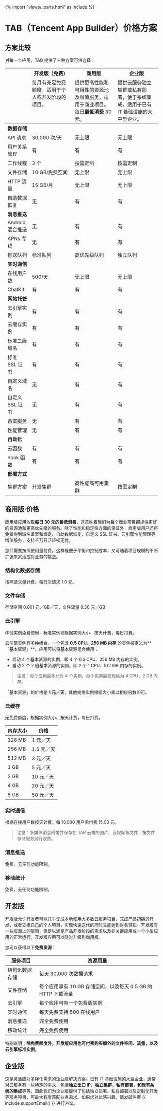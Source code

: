 {% import "views/_parts.html" as include %}
# TAB（Tencent App Builder）价格方案

## 方案比较 

对每一个应用，TAB 提供了三种方案可供选择：

<table>
<thead>
<tr>
<th rowspan="2" style="background-color: transparent;"></th>
<th>开发版（免费）</th>
<th>商用版</th>
<th>企业版</th>
</tr>
<tr>
  <td width="28%" style="word-break: break-word; vertical-align: text-top;">每月有充足免费额度，适用于个人或开发阶段的项目。</td>
  <td width="28%" style="word-break: break-word; vertical-align: text-top;">提供更高性能和可用性的资源池及增值服务，适用于商业项目。每日<strong>最低消费</strong> 30 元。</td>
  <td width="28%" style="word-break: break-word; vertical-align: text-top;">提供云服务独立集群或私有部署，便于系统集成，适用于已有 IT 基础设施的大中型企业。</td>
</tr>
</thead>
<tbody>
<td colspan="4"><strong>数据存储</strong></td>
</tr>
<tr>
<td>API 请求</td>
<td>30,000 次/天</td>
<td>无上限</td>
<td>无上限</td>
</tr>
<tr>
<td>用户关系管理</td>
<td>有</td>
<td>有</td>
<td>有</td>
</tr>
<tr>
<td>工作线程</td>
<td>3 个</td>
<td>按需定制</td>
<td>按需定制</td>
</tr>
<tr>
<td>文件存储</td>
<td>10 GB/免费空间</td>
<td>无上限</td>
<td>无上限</td>
</tr>
<tr>
<td>HTTP 流量</td>
<td>15 GB/月</td>
<td>无上限</td>
<td>无上限</td>
</tr>
<tr>
<td>自助数据恢复</td>
<td>无</td>
<td>有</td>
<td>有</td>
</tr>
<tr>
<td colspan="4"><strong>消息推送</strong></td>
</tr>
<tr>
<td>Android 混合推送</td>
<td>无</td>
<td>有</td>
<td>有</td>
</tr>
<tr>
<td>APNs 专线</td>
<td>无</td>
<td>有</td>
<td>有</td>
</tr>
<tr>
<td>推送队列</td>
<td>标准队列</td>
<td>高优先级队列</td>
<td>独立队列</td>
</tr>
<tr>
<td colspan="4"><strong>实时通信</strong></td>
</tr>
<tr>
<td>在线用户数</td>
<td>500/天</td>
<td>无上限</td>
<td>无上限</td>
</tr>
<tr>
<td>ChatKit</td>
<td>有</td>
<td>有</td>
<td>有</td>
</tr>
<!-- <tr>
<td>LiveKit</td>
<td>有</td>
<td>有</td>
<td>有</td>
</tr> -->
<tr>
<td colspan="4"><strong>网站托管</strong></td>
</tr>
<tr>
<td>云引擎实例</td>
<td>有</td>
<td>有</td>
<td>有</td>
</tr>
<tr>
<td>云缓存实例</td>
<td>有</td>
<td>有</td>
<td>有</td>
</tr>
<tr>
<td>标准二级域名</td>
<td>有</td>
<td>有</td>
<td>有</td>
</tr>
<tr>
<td>标准 SSL 证书</td>
<td>有</td>
<td>有</td>
<td>有</td>
</tr>
<tr>
<td>自定义域名</td>
<td>无</td>
<td>有</td>
<td>有</td>
</tr>
<tr>
<td>自定义 SSL 证书</td>
<td>无</td>
<td>有</td>
<td>有</td>
</tr>
<tr>
<td>备案服务</td>
<td>无</td>
<td>有</td>
<td>有</td>
</tr>
<tr>
<td>性能管理</td>
<td>无</td>
<td>有</td>
<td>有</td>
</tr>
<tr>
<td colspan="4"><strong>自动化</strong></td>
</tr>
<tr>
<td>云函数</td>
<td>有</td>
<td>有</td>
<td>有</td>
</tr>
<tr>
<td>hook 函数</td>
<td>有</td>
<td>有</td>
<td>有</td>
</tr>
<tr>
<td colspan="4"><strong>部署方式</strong></td>
</tr>
<tr>
<td>集群方案</td>
<td>开发集群</td>
<td>高性能高可用集群</td>
<td>按需定制</td>
</tr>
</tbody>
</table>

## 商用版·价格

商用版应用收取**每日 30 元的最低消费**，这意味着我们为每个商业项目都提供更好的资源池和更高优先级的服务。除了性能和稳定性方面的保证外，商用版用户还将免费得到域名备案和绑定、自助数据恢复、自定义 SSL 证书、云引擎性能管理等增值服务，支持千万日活轻松无忧。

您只需要按照使用量付费，这样既便于平衡和控制成本，又可随着项目规模的不断扩张来灵活应对业务的挑战。

### 结构化数据存储
按照请求量计费，每万次请求 1.0 元。

### 文件存储
存储空间 0.001 元／GB／天，文件流量 0.30 元／GB

### 云引擎
体验实例免费使用，标准实例则根据实例大小、按天计费，每日扣费。

云引擎实例有多种组合。一个包含 **0.5 CPU、256 MB 内存** 的实例被定义为**「基本资源」**，应用可以将基本资源组合使用：

- 启动 4 个基本资源的实例，即 4 个 0.5 CPU、256 MB 内存的实例。
- 启动 2 个 2 倍基本资源的实例，即 2 个 1 CPU、512 MB 内存的实例。

>  注意：每个应用最多允许 4 个实例，每个实例最高规格为 4 CPU、2 GB 内存。

「基本资源」的价格是 **1 元／天**，其他规格实例根据大小乘以相应倍数即可。

### 云缓存
无免费额度，根据实例大小、按天计费，每日扣费。

| 内存大小   | 价格      |
| ------ | ------- |
| 128 MB | 1 元／天   |
| 256 MB | 1.5 元／天 |
| 512 MB | 3 元／天   |
| 1 GB   | 5 元／天   |
| 2 GB   | 10 元／天  |
| 4 GB   | 20 元／天  |
| 8 GB   | 50 元／天  |

### 实时通信
根据在线用户数按天计费，每 10,000 用户需付费 15.00 元。

> 注意：多媒体消息附带并保存在 TAB 云端的图片、音视频等文件，按文件存储服务另行收费。

### 消息推送
免费，无任何功能限制。

### 移动统计
免费，无任何功能限制。

## 开发版

开发版允许开发者可以几乎无成本地使用大多数云服务项目，完成产品初期的开发，或者支撑自己的个人项目，实现快速迭代的同时又能达到财务轻松。开发版有一些资源上的限制，但足以满足产品开发阶段的需求以及非关键应用或一个小型应用的正常运行。开发版应用可以随时升级到商用版。

您可以获得以下**免费资源**：

| 服务项目    | 资源用量                                    |
| ------- | --------------------------------------- |
| 结构化数据存储 | 每天 30,000 次数据请求                         |
| 文件存储    | 每个应用享有 10 GB 存储空间，以及每天 0.5 GB 的 HTTP 下载流量 |
| 云引擎     | 每个应用可有一个免费版实例                           |
| 实时通信    | 每天免费支持 500 在线用户                         |
| 消息推送    | 完全免费使用                                  |
| 移动统计    | 完全免费使用                                  |

特别说明：**除免费额度外，开发版应用也可付费购买额外的文件空间、流量，以及云引擎标准实例**。

## 企业版

这是灵活应对多样化需求的企业级解决方案。已有 IT 基础设施的大型企业，通常对云服务有一些特定的需求，包括**独立出口 IP、独立集群、私有部署，和现有系统的集成**等等，因此我们为企业版提供了包括独立部署、私有部署以及定制化开发等服务项目，可最大程度匹配业务需求。如果您对此感兴趣，请发邮件至 {{ include.supportEmail() }} 进行咨询。
